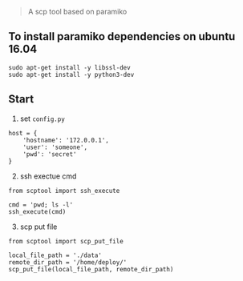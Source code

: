 > A scp tool based on paramiko

## To install paramiko dependencies on ubuntu 16.04

```shell=
sudo apt-get install -y libssl-dev
sudo apt-get install -y python3-dev
```

## Start

1. set `config.py`
```python=
host = {
    'hostname': '172.0.0.1',
    'user': 'someone',
    'pwd': 'secret'
}
```

2. ssh exectue cmd
```python=
from scptool import ssh_execute

cmd = 'pwd; ls -l'
ssh_execute(cmd)
```

3. scp put file
```
from scptool import scp_put_file

local_file_path = './data'
remote_dir_path = '/home/deploy/'
scp_put_file(local_file_path, remote_dir_path)
```
